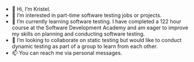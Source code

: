 - 👋 Hi, I’m Kristel.
- 👀 I’m interested in part-time software testing jobs or projects.
- 🌱 I’m currently learning software testing. I have completed a 122 hour course at the Software Development Academy and am eager to improve my skills on planning and conducting software testing. 
- 💞️ I’m looking to collaborate on static testing but would like to conduct dynamic testing as part of a group to learn from each other.
- 📫 You can reach me via personal messages.

<!---
KristelSam/KristelSam is a ✨ special ✨ repository because its `README.md` (this file) appears on your GitHub profile.
You can click the Preview link to take a look at your changes.
--->
